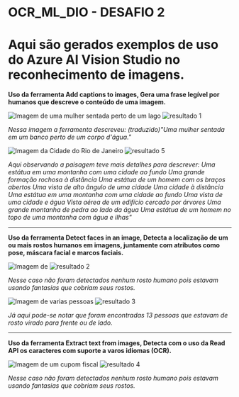 # OCR_ML_DIO - DESAFIO 2

# Aqui são gerados exemplos de uso do Azure AI Vision Studio no reconhecimento de imagens. #

**Uso da ferramenta Add captions to images, Gera uma frase legível por humanos que descreve o conteúdo de uma imagem.**

![Imagem de uma mulher sentada perto de um lago](/inputs/image-1.jpg) ![resultado 1](/output/image-1.jpg)

*Nessa imagem a ferramenta descreveu: (traduzido)"Uma mulher sentada em um banco perto de um corpo d'água."*

![Imagem da Cidade do Rio de Janeiro ](/inputs/image-5.jpg) ![resultado 5](/output/image-5.jpg)

*Aqui observando a paisagem teve mais detalhes para descrever:*
*Uma estátua em uma montanha com uma cidade ao fundo*
*Uma grande formação rochosa à distância*
*Uma estátua de um homem com os braços abertos*
*Uma vista de alto ângulo de uma cidade*
*Uma cidade à distância*
*Uma estátua em uma montanha com uma cidade ao fundo*
*Uma vista de uma cidade e água*
*Vista aérea de um edifício cercado por árvores*
*Uma grande montanha de pedra ao lado da água*
*Uma estátua de um homem no topo de uma montanha com água e ilhas"*

---

**Uso da ferramenta Detect faces in an image, Detecta a localização de um ou mais rostos humanos em imagens, juntamente com atributos como pose, máscara facial e marcos faciais.**

![Imagem de ](/inputs/image-2.jpg) ![resultado 2](/output/image-2.jpg)

*Nesse caso não foram detectados nenhum rosto humano pois estavam usando fantasias que cobriam seus rostos.*

![Imagem de varias pessoas ](/inputs/image-3.jpg) ![resultado 3](/output/image-3.jpg)

*Já aqui pode-se notar que foram encontradas 13 pessoas que estavam de rosto virado para frente ou de lado.*

---

**Uso da ferramenta Extract text from images, Detecta com o uso da Read API os caracteres com suporte a varos idiomas (OCR).**

![Imagem de um cupom fiscal ](/inputs/image-4.jpg) ![resultado 4](/output/image-4.jpg)

*Nesse caso não foram detectados nenhum rosto humano pois estavam usando fantasias que cobriam seus rostos.*